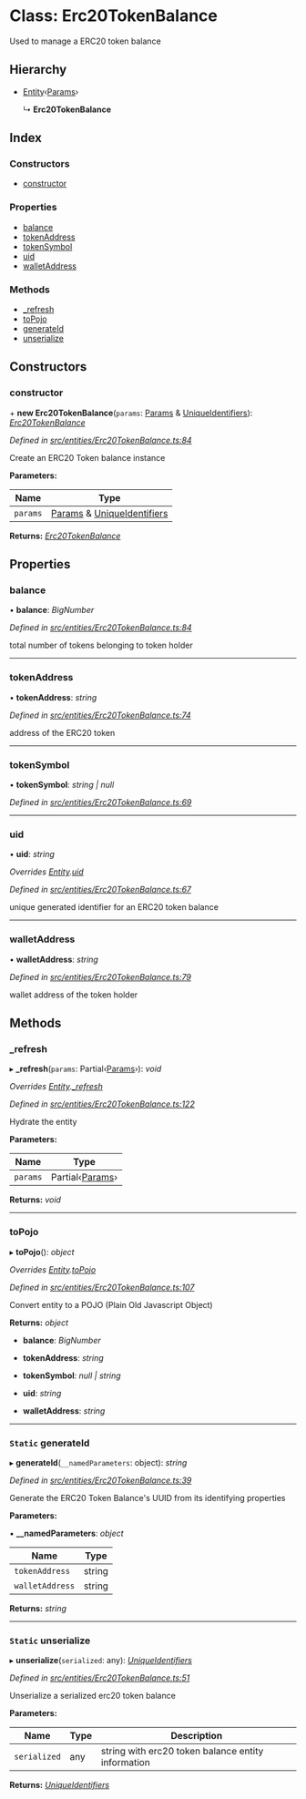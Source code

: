 # Class: Erc20TokenBalance

Used to manage a ERC20 token balance

## Hierarchy

* [Entity](_entities_entity_.entity.md)‹[Params](../interfaces/_entities_erc20tokenbalance_.params.md)›

  ↳ **Erc20TokenBalance**

## Index

### Constructors

* [constructor](_entities_erc20tokenbalance_.erc20tokenbalance.md#constructor)

### Properties

* [balance](_entities_erc20tokenbalance_.erc20tokenbalance.md#balance)
* [tokenAddress](_entities_erc20tokenbalance_.erc20tokenbalance.md#tokenaddress)
* [tokenSymbol](_entities_erc20tokenbalance_.erc20tokenbalance.md#tokensymbol)
* [uid](_entities_erc20tokenbalance_.erc20tokenbalance.md#uid)
* [walletAddress](_entities_erc20tokenbalance_.erc20tokenbalance.md#walletaddress)

### Methods

* [_refresh](_entities_erc20tokenbalance_.erc20tokenbalance.md#_refresh)
* [toPojo](_entities_erc20tokenbalance_.erc20tokenbalance.md#topojo)
* [generateId](_entities_erc20tokenbalance_.erc20tokenbalance.md#static-generateid)
* [unserialize](_entities_erc20tokenbalance_.erc20tokenbalance.md#static-unserialize)

## Constructors

###  constructor

\+ **new Erc20TokenBalance**(`params`: [Params](../interfaces/_entities_erc20tokenbalance_.params.md) & [UniqueIdentifiers](../interfaces/_entities_erc20tokenbalance_.uniqueidentifiers.md)): *[Erc20TokenBalance](_entities_erc20tokenbalance_.erc20tokenbalance.md)*

*Defined in [src/entities/Erc20TokenBalance.ts:84](https://github.com/PolymathNetwork/polymath-sdk/blob/ade5412/src/entities/Erc20TokenBalance.ts#L84)*

Create an ERC20 Token balance instance

**Parameters:**

Name | Type |
------ | ------ |
`params` | [Params](../interfaces/_entities_erc20tokenbalance_.params.md) & [UniqueIdentifiers](../interfaces/_entities_erc20tokenbalance_.uniqueidentifiers.md) |

**Returns:** *[Erc20TokenBalance](_entities_erc20tokenbalance_.erc20tokenbalance.md)*

## Properties

###  balance

• **balance**: *BigNumber*

*Defined in [src/entities/Erc20TokenBalance.ts:84](https://github.com/PolymathNetwork/polymath-sdk/blob/ade5412/src/entities/Erc20TokenBalance.ts#L84)*

total number of tokens belonging to token holder

___

###  tokenAddress

• **tokenAddress**: *string*

*Defined in [src/entities/Erc20TokenBalance.ts:74](https://github.com/PolymathNetwork/polymath-sdk/blob/ade5412/src/entities/Erc20TokenBalance.ts#L74)*

address of the ERC20 token

___

###  tokenSymbol

• **tokenSymbol**: *string | null*

*Defined in [src/entities/Erc20TokenBalance.ts:69](https://github.com/PolymathNetwork/polymath-sdk/blob/ade5412/src/entities/Erc20TokenBalance.ts#L69)*

___

###  uid

• **uid**: *string*

*Overrides [Entity](_entities_entity_.entity.md).[uid](_entities_entity_.entity.md#abstract-uid)*

*Defined in [src/entities/Erc20TokenBalance.ts:67](https://github.com/PolymathNetwork/polymath-sdk/blob/ade5412/src/entities/Erc20TokenBalance.ts#L67)*

unique generated identifier for an ERC20 token balance

___

###  walletAddress

• **walletAddress**: *string*

*Defined in [src/entities/Erc20TokenBalance.ts:79](https://github.com/PolymathNetwork/polymath-sdk/blob/ade5412/src/entities/Erc20TokenBalance.ts#L79)*

wallet address of the token holder

## Methods

###  _refresh

▸ **_refresh**(`params`: Partial‹[Params](../interfaces/_entities_erc20tokenbalance_.params.md)›): *void*

*Overrides [Entity](_entities_entity_.entity.md).[_refresh](_entities_entity_.entity.md#abstract-_refresh)*

*Defined in [src/entities/Erc20TokenBalance.ts:122](https://github.com/PolymathNetwork/polymath-sdk/blob/ade5412/src/entities/Erc20TokenBalance.ts#L122)*

Hydrate the entity

**Parameters:**

Name | Type |
------ | ------ |
`params` | Partial‹[Params](../interfaces/_entities_erc20tokenbalance_.params.md)› |

**Returns:** *void*

___

###  toPojo

▸ **toPojo**(): *object*

*Overrides [Entity](_entities_entity_.entity.md).[toPojo](_entities_entity_.entity.md#abstract-topojo)*

*Defined in [src/entities/Erc20TokenBalance.ts:107](https://github.com/PolymathNetwork/polymath-sdk/blob/ade5412/src/entities/Erc20TokenBalance.ts#L107)*

Convert entity to a POJO (Plain Old Javascript Object)

**Returns:** *object*

* **balance**: *BigNumber*

* **tokenAddress**: *string*

* **tokenSymbol**: *null | string*

* **uid**: *string*

* **walletAddress**: *string*

___

### `Static` generateId

▸ **generateId**(`__namedParameters`: object): *string*

*Defined in [src/entities/Erc20TokenBalance.ts:39](https://github.com/PolymathNetwork/polymath-sdk/blob/ade5412/src/entities/Erc20TokenBalance.ts#L39)*

Generate the ERC20 Token Balance's UUID from its identifying properties

**Parameters:**

▪ **__namedParameters**: *object*

Name | Type |
------ | ------ |
`tokenAddress` | string |
`walletAddress` | string |

**Returns:** *string*

___

### `Static` unserialize

▸ **unserialize**(`serialized`: any): *[UniqueIdentifiers](../interfaces/_entities_erc20tokenbalance_.uniqueidentifiers.md)*

*Defined in [src/entities/Erc20TokenBalance.ts:51](https://github.com/PolymathNetwork/polymath-sdk/blob/ade5412/src/entities/Erc20TokenBalance.ts#L51)*

Unserialize a serialized erc20 token balance

**Parameters:**

Name | Type | Description |
------ | ------ | ------ |
`serialized` | any | string with erc20 token balance entity information  |

**Returns:** *[UniqueIdentifiers](../interfaces/_entities_erc20tokenbalance_.uniqueidentifiers.md)*
